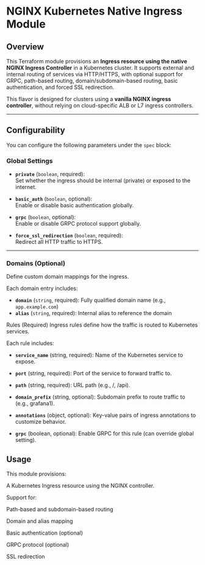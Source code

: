 # NGINX Kubernetes Native Ingress Module

## Overview

This Terraform module provisions an **Ingress resource using the native NGINX Ingress Controller** in a Kubernetes cluster. It supports external and internal routing of services via HTTP/HTTPS, with optional support for GRPC, path-based routing, domain/subdomain-based routing, basic authentication, and forced SSL redirection.

This flavor is designed for clusters using a **vanilla NGINX ingress controller**, without relying on cloud-specific ALB or L7 ingress controllers.

---

## Configurability

You can configure the following parameters under the `spec` block:

### Global Settings

- **`private`** (`boolean`, required):  
  Set whether the ingress should be internal (private) or exposed to the internet.

- **`basic_auth`** (`boolean`, optional):  
  Enable or disable basic authentication globally.

- **`grpc`** (`boolean`, optional):  
  Enable or disable GRPC protocol support globally.

- **`force_ssl_redirection`** (`boolean`, required):  
  Redirect all HTTP traffic to HTTPS.

---

### Domains (Optional)

Define custom domain mappings for the ingress.

Each domain entry includes:

- **`domain`** (`string`, required): Fully qualified domain name (e.g., `app.example.com`)
- **`alias`** (`string`, required): Internal alias to reference the domain

Rules (Required)
Ingress rules define how the traffic is routed to Kubernetes services.

Each rule includes:

- **`service_name`** (string, required): Name of the Kubernetes service to expose.

- **`port`** (string, required): Port of the service to forward traffic to.

- **`path`** (string, required): URL path (e.g., /, /api).

- **`domain_prefix`** (string, optional): Subdomain prefix to route traffic to (e.g., grafana1).

- **`annotations`** (object, optional): Key-value pairs of ingress annotations to customize behavior.

- **`grpc`** (boolean, optional): Enable GRPC for this rule (can override global setting).

## Usage
This module provisions:

A Kubernetes Ingress resource using the NGINX controller.

Support for:

Path-based and subdomain-based routing

Domain and alias mapping

Basic authentication (optional)

GRPC protocol (optional)

SSL redirection

